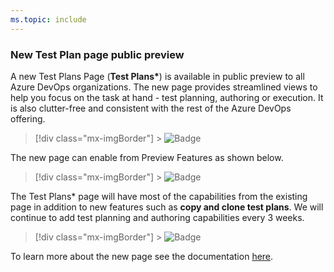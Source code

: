 ```yaml
---
ms.topic: include
---
```


### New Test Plan page public preview

A new Test Plans Page (**Test Plans\***) is available in public preview to all Azure DevOps organizations. The new page provides streamlined views to help you focus on the task at hand - test planning, authoring or execution. It is also clutter-free and consistent with the rest of the Azure DevOps offering.

> [!div class="mx-imgBorder"] > ![Badge](../../media/154_22.png "New test plan page")

The new page can enable from Preview Features as shown below.

> [!div class="mx-imgBorder"] > ![Badge](../../media/154_23.png "Enable new Test Plans page")

The Test Plans\* page will have most of the capabilities from the existing page in addition to new features such as **copy and clone test plans**. We will continue to add test planning and authoring capabilities every 3 weeks.

> [!div class="mx-imgBorder"] > ![Badge](../../media/154_24.png "New Test Plans page features")

To learn more about the new page see the documentation [here](https://docs.microsoft.com/azure/devops/test/new-test-plans-page?view=azure-devops).
